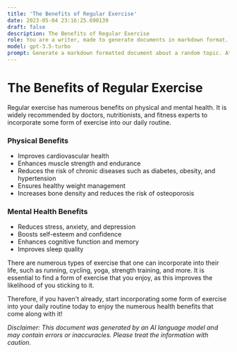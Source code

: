 ```yaml
---
title: 'The Benefits of Regular Exercise'
date: 2023-05-04 23:16:25.690139
draft: false
description: The Benefits of Regular Exercise
role: You are a writer, made to generate documents in markdown format. It is very important that all of the documents you generate are in valid markdown format.
model: gpt-3.5-turbo
prompt: Generate a markdown formatted document about a random topic. At the bottom, include a disclaimer explaining that the document was generated by you. The first line of the document should be the title. Make sure that the entire document is in proper markdown format, using a mix of various tags to make the document visually appealing.
---
```


# The Benefits of Regular Exercise

Regular exercise has numerous benefits on physical and mental health. It is widely recommended by doctors, nutritionists, and fitness experts to incorporate some form of exercise into our daily routine. 

### Physical Benefits

- Improves cardiovascular health
- Enhances muscle strength and endurance
- Reduces the risk of chronic diseases such as diabetes, obesity, and hypertension
- Ensures healthy weight management
- Increases bone density and reduces the risk of osteoporosis

### Mental Health Benefits

- Reduces stress, anxiety, and depression
- Boosts self-esteem and confidence
- Enhances cognitive function and memory
- Improves sleep quality

There are numerous types of exercise that one can incorporate into their life, such as running, cycling, yoga, strength training, and more. It is essential to find a form of exercise that you enjoy, as this improves the likelihood of you sticking to it.

Therefore, if you haven't already, start incorporating some form of exercise into your daily routine today to enjoy the numerous health benefits that come along with it!

*Disclaimer: This document was generated by an AI language model and may contain errors or inaccuracies. Please treat the information with caution.*